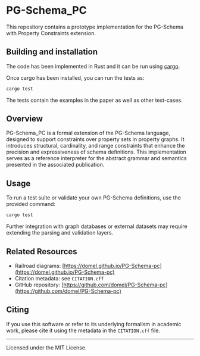 # PG-Schema_PC

This repository contains a prototype implementation for the PG-Schema with Property Constraints extension.

## Building and installation 

The code has been implemented in Rust and it can be run using [cargo](https://doc.rust-lang.org/cargo/).

Once cargo has been installed, you can run the tests as:

```sh
cargo test
```

The tests contain the examples in the paper as well as other test-cases.

## Overview

PG-Schema_PC is a formal extension of the PG-Schema language, designed to support constraints over property sets in property graphs. 
It introduces structural, cardinality, and range constraints that enhance the precision and expressiveness of schema definitions. 
This implementation serves as a reference interpreter for the abstract grammar and semantics presented in the associated publication.

## Usage

To run a test suite or validate your own PG-Schema definitions, use the provided command:

```sh
cargo test
```

Further integration with graph databases or external datasets may require extending the parsing and validation layers.

## Related Resources

- Railroad diagrams: [https://domel.github.io/PG-Schema-pc](https://domel.github.io/PG-Schema-pc)
- Citation metadata: see `CITATION.cff`
- GitHub repository: [https://github.com/domel/PG-Schema-pc](https://github.com/domel/PG-Schema-pc)

## Citing

If you use this software or refer to its underlying formalism in academic work, please cite it using the metadata in the `CITATION.cff` file.

---

Licensed under the MIT License.
